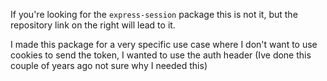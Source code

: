 If you're looking for the `express-session` package this is not it, but the repository link on the right will lead to it.


I made this package for a very specific use case where I don't want to use cookies to send the token, I wanted to use the auth header (Ive done this couple of years ago not sure why I needed this)
